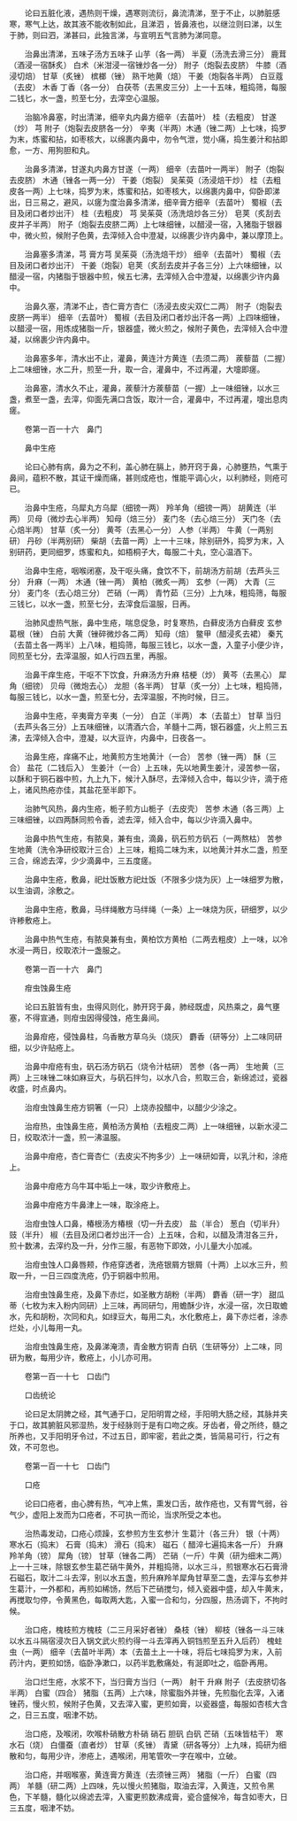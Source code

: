 <!-- { "loadSidebar": true } -->
　　论曰五脏化液，遇热则干燥，遇寒则流衍，鼻流清涕，至于不止，以肺脏感寒，寒气上达，故其液不能收制如此，且涕泗 ，皆鼻液也，以继泣则曰涕，以生于肺，则曰泗，涕甚曰，此独言涕，与宣明五气言肺为涕同意。

　　治鼻出清涕，五味子汤方五味子 山芋（各一两） 半夏（汤洗去滑三分） 鹿茸（酒浸一宿酥炙） 白术（米泔浸一宿锉炒各一分） 附子（炮裂去皮脐） 牛膝（酒浸切焙） 甘草（炙锉） 槟榔（锉） 熟干地黄（焙） 干姜（炮裂各半两） 白豆蔻（去皮） 木香 丁香（各一分） 白茯苓（去黑皮三分）上一十五味，粗捣筛，每服二钱匕，水一盏，煎至七分，去滓空心温服。

　　治脑冷鼻塞，时出清涕，细辛丸内鼻方细辛（去苗叶） 桂（去粗皮） 甘遂（炒） 芎 附子（炮裂去皮脐各一分） 辛夷（半两）木通（锉二两）上七味，捣罗为末，炼蜜和拈，如枣核大，以绵裹内鼻中，勿令气泄，觉小痛，捣生姜汁和拈即愈，一方、用狗胆和丸。

　　治鼻多清涕，甘遂丸内鼻方甘遂（一两） 细辛（去苗叶一两半） 附子（炮裂去皮脐） 木通（锉各一两一分） 干姜（炮裂） 吴茱萸（汤浸焙干炒） 桂（去粗皮各一两）上七味，捣罗为末，炼蜜和拈，如枣核大，以绵裹内鼻中，仰卧即涕出，日三易之，避风，以瘥为度治鼻多清涕，细辛膏方细辛（去苗叶） 蜀椒（去目及闭口者炒出汗） 桂（去粗皮） 芎 吴茱萸（汤洗焙炒各三分） 皂荚（炙刮去皮并子半两） 附子（炮裂去皮脐二两）上七味细锉，以醋浸一宿，入猪脂于银器中，微火煎，候附子色黄，去滓倾入合中澄凝，以绵裹少许内鼻中，兼以摩顶上。

　　治鼻塞多清涕，芎 膏方芎 吴茱萸（汤洗焙干炒） 细辛（去苗叶） 蜀椒（去目及闭口者炒出汗） 干姜（炮裂）皂荚（炙刮去皮并子各三分）上六味细锉，以醋浸一宿，内猪脂于银器中煎，候五七沸，去滓倾入合中澄凝，以绵裹少许内鼻中。

　　治鼻久塞，清涕不止，杏仁膏方杏仁（汤浸去皮尖双仁二两） 附子（炮裂去皮脐一两半） 细辛（去苗叶） 蜀椒（去目及闭口者炒出汗各一两）上四味细锉，以醋浸一宿，用炼成猪脂一斤，银器盛，微火煎之，候附子黄色，去滓倾入合中澄凝，以绵裹少许内鼻中。

　　治鼻塞多年，清水出不止，灌鼻，黄连汁方黄连（去须二两） 蒺藜苗（二握）上二味细锉，水二升，煎至一升，取一合，灌鼻中，不过再灌，大嚏即瘥。

　　治鼻塞，清水久不止，灌鼻，蒺藜汁方蒺藜苗（一握）上一味细锉，以水三盏，煮至一盏，去滓，仰面先满口含饭，取汁一合，灌鼻中，不过再灌，嚏出息肉瘥。

　　卷第一百一十六　鼻门

　　鼻中生疮

　　论曰心肺有病，鼻为之不利，盖心肺在膈上，肺开窍于鼻，心肺壅热，气熏于鼻间，蕴积不散，其证干燥而痛，甚则成疮也，惟能平调心火，以利肺经，则疮可已。

　　治鼻中生疮，乌犀丸方乌犀（细镑一两） 羚羊角（细镑一两） 胡黄连（半两） 贝母（微炒去心半两） 知母（焙三分） 麦门冬（去心焙三分） 天门冬（去心焙半两） 甘草（炙一分） 黄芩（去黑心一分） 人参（半两） 牛黄（一两别研） 丹砂（半两别研） 柴胡（去苗一两）上一十三味，除别研外，捣罗为末，入别研药，更同细罗，炼蜜和丸，如梧桐子大，每服二十丸，空心温酒下。

　　治鼻中生疮，咽喉闭塞，及干呕头痛，食饮不下，前胡汤方前胡（去芦头三分） 升麻（一两） 木通（锉一两） 黄柏（微炙一两） 玄参（一两） 大青（三分） 麦门冬（去心焙三分） 芒硝（一两） 青竹茹（三分）上九味，粗捣筛，每服三钱匕，以水一盏，煎至七分，去滓食后温服，日再。

　　治肺风虚热气胀，鼻中生疮，喘息促急，时复寒热，白藓皮汤方白藓皮 玄参 葛根（锉） 白前 大黄（锉碎微炒各二两） 知母（焙） 鳖甲（醋浸炙去裙） 秦艽（去苗土各一两半）上八味，粗捣筛，每服三钱匕，以水一盏，入童子小便少许，同煎至七分，去滓温服，如人行四五里，再服。

　　治鼻干痒生疮，干呕不下饮食，升麻汤方升麻 桔梗（炒） 黄芩（去黑心） 犀角（细镑） 贝母（微炮去心） 龙胆（各半两） 甘草（炙一分）上七味，粗捣筛，每服三钱匕，以水一盏，煎至七分，去滓温服，不拘时候，日三。

　　治鼻中生疮，辛夷膏方辛夷（一分） 白芷（半两） 本（去苗土） 甘草 当归（去芦头各三分）上五味细锉，以清酒六合，羊髓十二两，银石器盛，火上煎三五沸，去滓倾入合中，澄凝，以大豆许，内鼻中，日夜各一。

　　治鼻生疮，痒痛不止，地黄煎方生地黄汁（一合） 苦参（锉一两） 酥（三合） 盐花（二钱后入） 生姜汁（一合）上五味，先以地黄生姜汁，浸苦参一宿，以酥和于铜石器中煎，九上九下，候汁入酥尽，去滓倾入合中，每以少许，滴于疮上，诸风热疮亦佳，其盐花至半即下。

　　治肺气风热，鼻内生疮，栀子煎方山栀子（去皮壳） 苦参 木通（各三两）上三味细锉，以四两酥同煎令香，滤去滓，倾入合中，每以少许滴入鼻中。

　　治鼻中热气生疮，有脓臭，兼有虫，滴鼻，矾石煎方矾石（一两熬枯） 苦参 生地黄（洗令净研绞取汁三合）上三味，粗捣二味为末，以地黄汁并水二盏，煎至三合，绵滤去滓，少少滴鼻中，三五度瘥。

　　治鼻中生疮，敷鼻，祀灶饭散方祀灶饭（不限多少烧为灰）上一味细罗为散，以生油调，涂敷之。

　　治鼻中生疮，敷鼻，马绊绳散方马绊绳（一条）上一味烧为灰，研细罗，以少许糁敷疮上。

　　治鼻中热气生疮，有脓臭兼有虫，黄柏饮方黄柏（二两去粗皮）上一味，以冷水浸一两日，绞取浓汁一盏服之。

　　卷第一百一十六　鼻门

　　疳虫蚀鼻生疮

　　论曰五脏皆有虫，虫得风则化，肺开窍于鼻，肺经既虚，风热乘之，鼻气壅塞，不得宣通，则疳虫因得侵蚀，疮生鼻间。

　　治鼻疳疮，侵蚀鼻柱，乌香散方草乌头（烧灰） 麝香（研等分）上二味同研细，以少许贴疮上。

　　治鼻中疳疮有虫，矾石汤方矾石（烧令汁枯研） 苦参（各一两） 生地黄（三两）上三味锉二味如麻豆大，与矾石拌匀，以水八合，煎取三合，新绵滤过，瓷器收盛，时点鼻内。

　　治疳虫蚀鼻生疮方铜箸（一只）上烧赤投醋中，以醋少少涂之。

　　治疳热，虫蚀鼻生疮，黄柏汤方黄柏（去粗皮二两）上一味细锉，以新水浸二日，绞取浓汁一盏，煎一沸温服。

　　治鼻中疳疮，杏仁膏杏仁（去皮尖不拘多少）上一味研如膏，以乳汁和，涂疮上。

　　治鼻中疳疮方乌牛耳中垢上一味，取少许敷疮上。

　　治鼻中疳疮方牛鼻津上一味，取涂疮上。

　　治疳虫蚀人口鼻，椿根汤方椿根（切一升去皮） 盐（半合） 葱白（切半升） 豉（半升） 椒（去目及闭口者炒出汗一合）上五味，合和，以醋及清泔各三升，煎十数沸，去滓约及一升，分作三服，有恶物下即效，小儿量大小加减。

　　治疳虫蚀人口鼻唇颊，作疮穿透者，洗疮银屑方银屑（十两）上以水三升，煎取一升，一日三四度洗疮，仍于铜器中煎用。

　　治疳虫蚀鼻生疮，及鼻下赤烂，如圣散方胡粉（半两） 麝香（研一字） 甜瓜蒂（七枚为末入粉内同研）上三味，再同研匀，用蟾酥少许，水浸一宿，次日取蟾水，先和胡粉，次同和丸，如绿豆大，每用二丸，水化敷疮上，鼻下赤烂者，涂赤烂处，小儿每用一丸。

　　治疳虫蚀鼻生疮，及鼻涕淹溃，青金散方铜青 白矾（生研等分）上二味，同研为散，每用少许，敷疮上，小儿亦可用。

　　卷第一百一十七　口齿门

　　口齿统论

　　论曰足太阴脾之经，其气通于口，足阳明胃之经，手阳明大肠之经，其脉并夹于口，故其腑脏风邪湿热，发于经脉则于是有口吻之疾。牙齿者，骨之所终，髓之所养也，又手阳明牙令过，不过五日，即牢密，若此之类，皆简易可行，行之有效，不可忽也。

　　卷第一百一十七　口齿门

　　口疮

　　论曰口疮者，由心脾有热，气冲上焦，熏发口舌，故作疮也，又有胃气弱，谷气少，虚阳上发而为口疮者，不可执一而论，当求所受之本也。

　　治热毒发动，口疮心烦躁，玄参煎方生玄参汁 生葛汁（各三升） 银（十两） 寒水石（捣末） 石膏（捣末） 滑石（捣末） 磁石（ 醋淬七遍捣末各一斤） 升麻 羚羊角（镑） 犀角（镑） 甘草（锉各二两） 芒硝（一斤）牛黄（研为细末二两）上一十三味，除银玄参生葛芒硝牛黄外，并粗捣筛，以水三斗，煎银寒水石石膏滑石磁石，取汁二斗去滓，别以水五盏，煎升麻羚羊犀角甘草至二盏，去滓与玄参并生葛汁，一外都和，再煎如稀饧，然后下芒硝搅匀，倾入瓷器中盛，却入牛黄末，再搅取匀停，令黄黑色，每取两大匙，入蜜一合和匀，分四服，热汤调下，不拘时候。

　　治口疮，槐枝煎方槐枝（二三月采好者锉） 桑枝（锉） 柳枝（锉各一斗三味以水五斗隔宿浸次日入锅文武火煎约得一斗去滓再入铜铛煎至五升入后药） 槐蛀虫（一两） 细辛（去苗叶半两）本（去苗土上一十味，将后七味捣罗为末，入前药汁内，更煎如饧，临卧净漱口，以药半匙敷痛处，有涎即吐之，临卧再用。

　　治口烂生疮，水浆不下，当归膏方当归（一两） 射干 升麻 附子（去皮脐切各半两） 白蜜（四合） 猪脂（五两）上六味，除蜜脂外并锉，先煎脂化去滓，入诸锉药，慢火煎，候附子色黄，又去滓入蜜，更煎如膏，以瓷器盛，每服如杏核大含之，日三五度，咽津不妨。

　　治口疮，及喉闭，吹喉朴硝散方朴硝 硝石 胆矾 白矾 芒硝（五味皆枯干） 寒水石（烧） 白僵蚕（直者炒） 甘草（炙锉） 青黛（研各等分）上九味，捣研为细散和匀，每用少许，渗疮上，遇喉闭，用笔管吹一字在喉中，立破。

　　治口疮，并咽喉塞，黄连膏方黄连（去须锉三两） 猪脂（一斤） 白蜜（四两） 羊髓（研二两）上四味，先以慢火煎猪脂，取油去滓，入黄连，又煎令黑色，下羊髓，髓化以绵滤去滓，入蜜更煎数沸成膏，瓷合盛候冷，每含如枣大，日三五度，咽津不妨。

